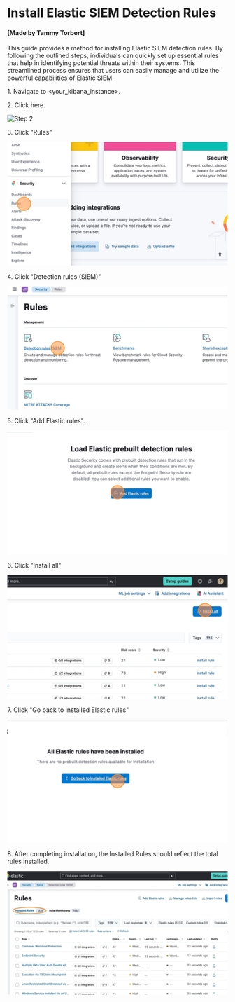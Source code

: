 # Install Elastic SIEM Detection Rules

#### [Made by Tammy Torbert]

This guide provides a method for installing Elastic SIEM detection rules. By following the outlined steps, individuals can quickly set up essential rules that help in identifying potential threats within their systems. This streamlined process ensures that users can easily manage and utilize the powerful capabilities of Elastic SIEM.

1\. Navigate to &lt;your_kibana_instance&gt;.

2\. Click here.

![Step 2](./images/Install_Elastic_SIEM_Detection_Rules-Step_2.png)

3\. Click "Rules"

![Step 3](./images/Install_Elastic_SIEM_Detection_Rules_-_Step_3.png)

4\. Click "Detection rules (SIEM)"

![Step 4](./images/Install_Elastic_SIEM_Detection_Rules_-_Step_4.png)

5\. Click "Add Elastic rules".

![Step 5](./images/Install_Elastic_SIEM_Detection_Rules_-_Step_5.png)

6\. Click "Install all"

![Step 6](./images/Install_Elastic_SIEM_Detection_Rules_-_Step_6.png)

7\. Click "Go back to installed Elastic rules"

![Step 7](./images/Install_Elastic_SIEM_Detection_Rules_-_Step_7.png)

8\. After completing installation, the Installed Rules should reflect the total rules installed.

![Step 8](./images/Install_Elastic_SIEM_Detection_Rules_-_Step_8.png)
